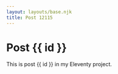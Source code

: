 ```yaml
---
layout: layouts/base.njk
title: Post 12115
---
```


# Post {{ id }}

This is post {{ id }} in my Eleventy project.
